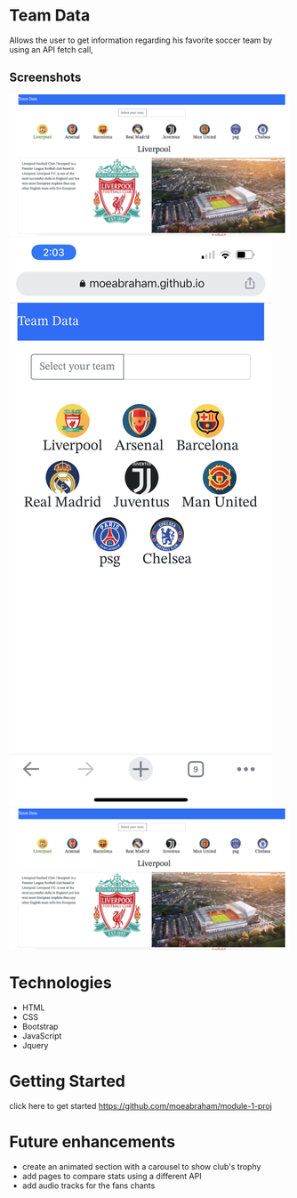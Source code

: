 # Team Data 

Allows the user to get information regarding his favorite soccer team by using an API fetch call,

## Screenshots

![screenshot of wide screen!](./images/proj1.png)
![screenshot of small screen!](./images/proj11.png)
![screenshot of first planning draft!](./images/proj1.png)


# Technologies 

 - HTML
 - CSS
 - Bootstrap
 - JavaScript
 - Jquery 

 # Getting Started
 
  click here to get started  <https://github.com/moeabraham/module-1-proj>

  # Future enhancements

  - create an animated section with a carousel to show club's trophy 
  - add pages to compare stats using a different API
  - add audio tracks for the fans chants


